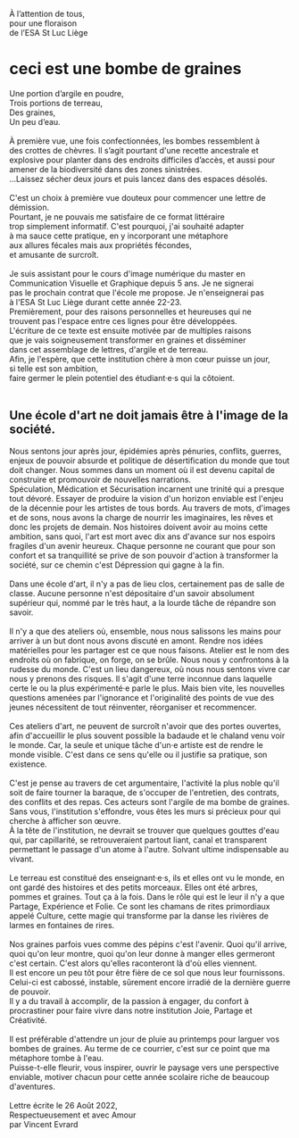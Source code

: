 À l’attention de tous, <br/>
pour une floraison <br/>
de l’ESA St Luc Liège<br/>

# ceci est une bombe de graines

Une portion d’argile en poudre,<br/>
Trois portions de terreau,<br/>
Des graines,<br/>
Un peu d’eau.<br/>
<br/>
À première vue, une fois confectionnées, les bombes ressemblent à <br/>
des crottes de chèvres. Il s’agit pourtant d'une recette ancestrale et <br/>
explosive pour planter dans des endroits difficiles d’accès, et aussi pour <br/>
amener de la biodiversité dans des zones sinistrées. <br/>
...Laissez sécher deux jours et puis lancez dans des espaces désolés. <br/>
<br/>
C'est un choix à première vue douteux pour commencer une lettre de démission. <br/>
Pourtant, je ne pouvais me satisfaire de ce format littéraire <br/>
trop simplement informatif. C'est pourquoi, j'ai souhaité adapter <br/>
à ma sauce cette pratique, en y incorporant une métaphore <br/>
aux allures fécales mais aux propriétés fécondes, <br/>
et amusante de surcroît. <br/>
<br/>
Je suis assistant pour le cours d'image numérique du master en <br/>
Communication Visuelle et Graphique depuis 5 ans. Je ne signerai <br/>
pas le prochain contrat que l'école me propose. Je n'enseignerai pas <br/>
à l'ESA St Luc Liège durant cette année 22-23. <br/>
Premièrement, pour des raisons personnelles et heureuses qui ne <br/>
trouvent pas l'espace entre ces lignes pour être développées. <br/>
L'écriture de ce texte est ensuite motivée par de multiples raisons <br/>
que je vais soigneusement transformer en graines et disséminer <br/>
dans cet assemblage de lettres, d'argile et de terreau. <br/>
Afin, je l'espère, que cette institution chère à mon cœur puisse un jour, <br/>
si telle est son ambition, <br/>
faire germer le plein potentiel des étudiant·e·s qui la côtoient. <br/>
<br/>
## Une école d'art ne doit jamais être à l'image de la société.

Nous sentons jour après jour, épidémies après pénuries, conflits, guerres, enjeux de pouvoir absurde et politique de désertification du monde que tout doit changer. Nous sommes dans un moment où il est devenu capital de construire et promouvoir de nouvelles narrations. <br/>
Spéculation, Médication et Sécurisation incarnent une trinité qui a presque tout dévoré. Essayer de produire la vision d'un horizon enviable est l'enjeu de la décennie pour les artistes de tous bords. Au travers de mots, d'images et de sons, nous avons la charge de nourrir les imaginaires, les rêves et donc les projets de demain. Nos histoires doivent avoir au moins cette ambition, sans quoi, l'art est mort avec dix ans d'avance sur nos espoirs fragiles d'un avenir heureux. Chaque personne ne courant que pour son confort et sa tranquillité se prive de son pouvoir d'action à transformer la société, sur ce chemin c'est Dépression qui gagne à la fin. <br/>
<br/>
Dans une école d'art, il n'y a pas de lieu clos, certainement pas de salle de classe. Aucune personne n'est dépositaire d'un savoir absolument supérieur qui, nommé par le très haut, a la lourde tâche de répandre son savoir. <br/>
<br/>
Il n'y a que des ateliers où, ensemble, nous nous salissons les mains pour arriver à un but dont nous avons discuté en amont. Rendre nos idées matérielles pour les partager est ce que nous faisons. Atelier est le nom des endroits où on fabrique, on forge, on se brûle. Nous nous y confrontons à la rudesse du monde. C'est un lieu dangereux, où nous nous sentons vivre car nous y prenons des risques. Il s'agit d'une terre inconnue dans laquelle certe le ou la plus expérimenté·e parle le plus. Mais bien vite, les nouvelles questions amenées par l'ignorance et l'originalité des points de vue des jeunes nécessitent de tout réinventer, réorganiser et recommencer. <br/>
<br/>
Ces ateliers d'art, ne peuvent de surcroît n'avoir que des portes ouvertes, afin d'accueillir le plus souvent possible la badaude et le chaland venu voir le monde. Car, la seule et unique tâche d'un·e artiste est de rendre le monde visible. C'est dans ce sens qu'elle ou il justifie sa pratique, son existence. <br/>
<br/>
C'est je pense au travers de cet argumentaire, l'activité la plus noble qu'il soit de faire tourner la baraque, de s'occuper de l'entretien, des contrats, des conflits et des repas. Ces acteurs sont l'argile de ma bombe de graines. Sans vous, l'institution s'effondre, vous êtes les murs si précieux pour qui cherche à afficher son œuvre. <br/>
À la tête de l'institution, ne devrait se trouver que quelques gouttes d'eau qui, par capillarité, se retrouveraient partout liant, canal et transparent permettant le passage d'un atome à l'autre. Solvant ultime indispensable au vivant. <br/>
<br/>
Le terreau est constitué des enseignant·e·s, ils et elles ont vu le monde, en ont gardé des histoires et des petits morceaux. Elles ont été arbres, pommes et graines. Tout ça à la fois. Dans le rôle qui est le leur il n'y a que Partage, Expérience et Folie. Ce sont les chamans de rites primordiaux appelé Culture, cette magie qui transforme par la danse les rivières de larmes en fontaines de rires.<br/>
<br/>
Nos graines parfois vues comme des pépins c'est l'avenir. Quoi qu'il arrive, quoi qu'on leur montre, quoi qu'on leur donne à manger elles germeront c'est certain. C'est alors qu'elles raconteront là d'où elles viennent. <br/>
Il est encore un peu tôt pour être fière de ce sol que nous leur fournissons. Celui-ci est cabossé, instable, sûrement encore irradié de la dernière guerre de pouvoir. <br/>
Il y a du travail à accomplir, de la passion à engager, du confort à procrastiner pour faire vivre dans notre institution Joie, Partage et Créativité.<br/>
 <br/>
 Il est préférable d'attendre un jour de pluie au printemps pour larguer vos bombes de graines. Au terme de ce courrier, c'est sur ce point que ma métaphore tombe à l'eau. <br/>
Puisse-t-elle fleurir, vous inspirer, ouvrir le paysage vers une perspective enviable, motiver chacun pour cette année scolaire riche de beaucoup d'aventures.<br/>
<br/>
Lettre écrite le 26 Août 2022,<br/>
Respectueusement et avec Amour <br/>
par Vincent Evrard

